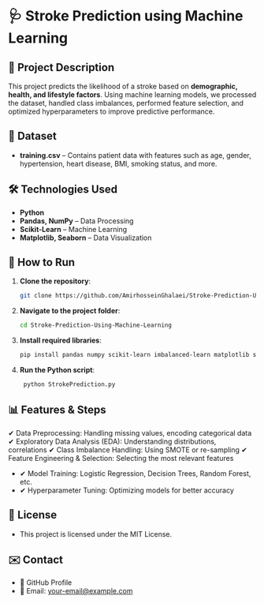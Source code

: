 # 🩺 Stroke Prediction using Machine Learning  

## 📌 Project Description  
This project predicts the likelihood of a stroke based on **demographic, health, and lifestyle factors**. Using machine learning models, we processed the dataset, handled class imbalances, performed feature selection, and optimized hyperparameters to improve predictive performance.  

## 📂 Dataset  
- **training.csv** – Contains patient data with features such as age, gender, hypertension, heart disease, BMI, smoking status, and more.  

## 🛠️ Technologies Used  
- **Python**  
- **Pandas, NumPy** – Data Processing  
- **Scikit-Learn** – Machine Learning  
- **Matplotlib, Seaborn** – Data Visualization  

## 🚀 How to Run  
1. **Clone the repository**:  
   ```bash
   git clone https://github.com/AmirhosseinGhalaei/Stroke-Prediction-Using-Machine-Learning.git

2. **Navigate to the project folder**:
   ```bash
   cd Stroke-Prediction-Using-Machine-Learning

3. **Install required libraries**:
   ```bash
   pip install pandas numpy scikit-learn imbalanced-learn matplotlib seaborn

4. **Run the Python script**:
   ```bash
    python StrokePrediction.py

## 📊 Features & Steps

 ✔ Data Preprocessing: Handling missing values, encoding categorical data
 ✔ Exploratory Data Analysis (EDA): Understanding distributions, correlations
 ✔ Class Imbalance Handling: Using SMOTE or re-sampling
 ✔ Feature Engineering & Selection: Selecting the most relevant features
- ✔ Model Training: Logistic Regression, Decision Trees, Random Forest, etc.
- ✔ Hyperparameter Tuning: Optimizing models for better accuracy

## 📜 License
- This project is licensed under the MIT License.

## ✉️ Contact

- 🔗 GitHub Profile
- 📧 Email: your-email@example.com
